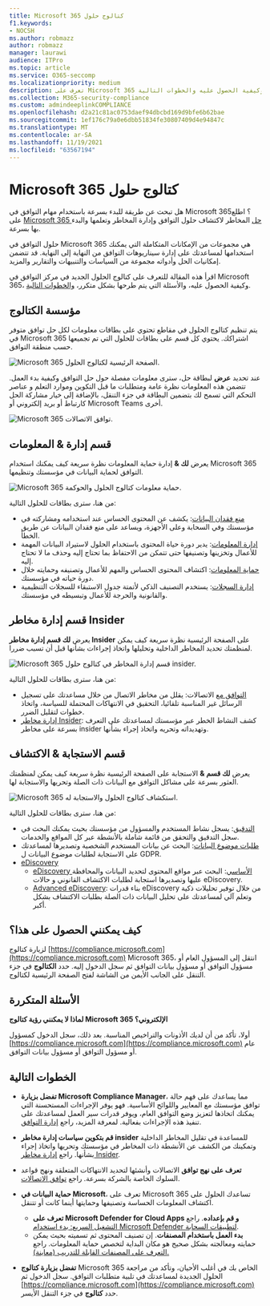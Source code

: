 ```yaml
---
title: Microsoft 365 كتالوج حلول
f1.keywords:
- NOCSH
ms.author: robmazz
author: robmazz
manager: laurawi
audience: ITPro
ms.topic: article
ms.service: O365-seccomp
ms.localizationpriority: medium
description: تعرف على Microsoft 365 كتالوج الحلول، بما في ذلك ما يحتويه وكيفية الحصول عليه والخطوات التالية.
ms.collection: M365-security-compliance
ms.custom: admindeeplinkCOMPLIANCE
ms.openlocfilehash: d2a21c81ac0753daef94dbcbd169d9bfe6b62bae
ms.sourcegitcommit: 1ef176c79a0e6dbb51834fe30807409d4e94847c
ms.translationtype: MT
ms.contentlocale: ar-SA
ms.lasthandoff: 11/19/2021
ms.locfileid: "63567194"
---
```

# <a name="microsoft-365-solution-catalog"></a>Microsoft 365 كتالوج حلول

هل تبحث عن طريقة للبدء بسرعة باستخدام مهام التوافق في Microsoft 365؟ اطلع على [Microsoft 365 حل](https://compliance.microsoft.com/solutioncatalog) المخاطر لاكتشاف حلول التوافق وإدارة المخاطر وتعلمها والبدء بها بسرعة.

حلول التوافق في Microsoft 365 هي مجموعات من الإمكانات المتكاملة التي يمكنك استخدامها لمساعدتك على إدارة سيناريوهات التوافق من النهاية إلى النهاية. قد تتضمن إمكانيات الحل وأدواته مجموعة من السياسات والتنبيهات والتقارير والمزيد.

اقرأ هذه المقالة للتعرف على كتالوج الحلول الجديد في مركز التوافق في Microsoft 365، وكيفية الحصول عليه، [](#how-do-i-get-this)والأسئلة التي يتم طرحها بشكل متكرر، [والخطوات التالية](#next-steps). [](#frequently-asked-questions)

## <a name="catalog-organization"></a>مؤسسة الكتالوج

يتم تنظيم كتالوج الحلول في مقاطع تحتوي على بطاقات معلومات لكل حل توافق متوفر في Microsoft 365 اشتراكك. يحتوي كل قسم على بطاقات للحلول التي تم تجميعها حسب منطقة التوافق.

![Microsoft 365 الصفحة الرئيسية لكتالوج الحلول.](../media/m365-solution-catalog-home.png)

عند تحديد **عرض** لبطاقة حل، سترى معلومات مفصلة حول حل التوافق وكيفية بدء العمل. تتضمن هذه المعلومات نظرة عامة ومتطلبات ما قبل التكوين وموارد التعلم و عناصر التحكم التي تسمح لك بتضمين البطاقة في جزء التنقل، بالإضافة إلى خيار مشاركة الحل كارتباط أو بريد إلكتروني أو Microsoft Teams أخرى.

![Microsoft 365 توافق الاتصالات.](../media/m365-solution-catalog-communication-compliance.png)

## <a name="information-protection--governance-section"></a>قسم إدارة & المعلومات

يعرض **لك &** إدارة حماية المعلومات نظرة سريعة كيف يمكنك استخدام Microsoft 365 التوافق لحماية البيانات في مؤسستك وتنظيمها.

![Microsoft 365 حماية معلومات كتالوج الحلول والحوكمة.](../media/m365-solution-catalog-information-protection-governance.png)

من هنا، سترى بطاقات للحلول التالية:

- [منع فقدان البيانات](dlp-learn-about-dlp.md): يكشف عن المحتوى الحساس عند استخدامه ومشاركته في مؤسستك وفي السحابة وعلى الأجهزة، ويساعد على منع فقدان البيانات عن طريق الخطأ.
- [إدارة المعلومات](manage-information-governance.md): يدير دورة حياة المحتوى باستخدام الحلول لاستيراد البيانات المهمة للأعمال وتخزينها وتصنيفها حتى تتمكن من الاحتفاظ بما تحتاج إليه وحذف ما لا تحتاج إليه.
- [حماية المعلومات](information-protection.md): اكتشاف المحتوى الحساس والمهم للأعمال وتصنيفه وحمايته خلال دورة حياته في مؤسستك.
- [إدارة السجلات](records-management.md): يستخدم التصنيف الذكي لأتمتة جدول الاستبقاء للسجلات التنظيمية والقانونية والحرجة للأعمال وتبسيطه في مؤسستك.

## <a name="insider-risk-management-section"></a>قسم إدارة مخاطر Insider

يعرض **لك قسم إدارة مخاطر Insider** على الصفحة الرئيسية نظرة سريعة كيف يمكن لمنظمتك تحديد المخاطر الداخلية وتحليلها واتخاذ إجراءات بشأنها قبل أن تسبب ضررا.

![Microsoft 365 قسم إدارة المخاطر في كتالوج حلول insider.](../media/m365-solution-catalog-insider-risk-management.png)

من هنا، سترى بطاقات للحلول التالية:

- [التوافق مع](communication-compliance.md) الاتصالات: يقلل من مخاطر الاتصال من خلال مساعدتك على تسجيل الرسائل غير المناسبة تلقائيا، التحقيق في الانتهاكات المحتملة للسياسة، واتخاذ خطوات لتقليل الضرر.
- [إدارة مخاطر Insider](insider-risk-management.md): كشف النشاط الخطر عبر مؤسستك لمساعدتك على التعرف بسرعة على مخاطر insider وتهديداته وتحريه واتخاذ إجراء بشأنها.

## <a name="discovery--response-section"></a>قسم الاستجابة & الاكتشاف

يعرض **لك قسم &** الاستجابة على الصفحة الرئيسية نظرة سريعة كيف يمكن لمنظمتك العثور بسرعة على مشاكل التوافق مع البيانات ذات الصلة وتحريها والاستجابة لها.

![Microsoft 365 استكشاف كتالوج الحلول والاستجابة له.](../media/m365-solution-catalog-discovery-response.png)

من هنا، سترى بطاقات للحلول التالية:

- [التدقيق](search-the-audit-log-in-security-and-compliance.md): يسجل نشاط المستخدم والمسؤول من مؤسستك بحيث يمكنك البحث في سجل التدقيق والتحقق من قائمة شاملة بالأنشطة عبر كل المواقع والخدمات.
- [طلبات موضوع البيانات](/compliance/regulatory/gdpr-manage-gdpr-data-subject-requests-with-the-dsr-case-tool): البحث عن بيانات المستخدم الشخصية وتصديرها لمساعدتك على الاستجابة لطلبات موضوع البيانات ل GDPR.
- [eDiscovery](manage-legal-investigations.md)
    - [eDiscovery الأساسي](./get-started-core-ediscovery.md): البحث عبر مواقع المحتوى لتحديد البيانات والمحافظة عليها وتصديرها استجابة لطلبات الاكتشاف القانوني و حالات eDiscovery.
    - [Advanced eDiscovery](overview-ediscovery-20.md): بناء قدرات eDiscovery من خلال توفير تحليلات ذكية وتعلم آلي لمساعدتك على تحليل البيانات ذات الصلة بطلبات الاكتشاف بشكل أكبر.

## <a name="how-do-i-get-this"></a>كيف يمكنني الحصول على هذا؟

لزيارة كتالوج [https://compliance.microsoft.com](https://compliance.microsoft.com) Microsoft 365، انتقل إلى المسؤول العام أو مسؤول التوافق أو مسؤول بيانات التوافق ثم سجل الدخول إليه. حدد **الكتالوج** في جزء التنقل على الجانب الأيمن من الشاشة لفتح الصفحة الرئيسية لكتالوج.

## <a name="frequently-asked-questions"></a>الأسئلة المتكررة

**لماذا لا يمكنني رؤية كتالوج Microsoft 365 الإلكتروني؟**

أولا، تأكد من أن لديك الأذونات والتراخيص المناسبة. بعد ذلك، سجل الدخول كمسؤول [https://compliance.microsoft.com](https://compliance.microsoft.com) عام أو مسؤول التوافق أو مسؤول بيانات التوافق. 

## <a name="next-steps"></a>الخطوات التالية

- **تفضل بزيارة Microsoft Compliance Manager**، مما يساعدك على فهم حالة توافق مؤسستك مع المعايير واللوائح الأساسية. فهو يوفر الإجراءات المستحسنة التي يمكنك اتخاذها لتعزيز وضع التوافق العام، ويوفر قدرات سير العمل لمساعدتك على تنفيذ هذه الإجراءات بفعالية. لمعرفة المزيد، راجع [إدارة التوافق](compliance-manager.md).

- **قم بتكوين سياسات إدارة مخاطر insider** للمساعدة في تقليل المخاطر الداخلية وتمكينك من الكشف عن الأنشطة ذات المخاطر في مؤسستك وتحريها واتخاذ إجراء بشأنها. راجع [إدارة مخاطر Insider](insider-risk-management.md).

- **تعرف على نهج توافق** الاتصالات وأنشئها لتحديد الانتهاكات المتعلقة ونهج قواعد السلوك الخاصة بالشركة بسرعة. راجع [توافق الاتصالات](communication-compliance.md).

- **حماية البيانات في Microsoft**، تعرف على Microsoft 365 تساعدك الحلول على اكتشاف المعلومات الحساسة وتصنيفها وحمايتها أينما كانت أو تتنقل.
    - **تعرف على Microsoft Defender for Cloud Apps و قم بإعداده**. راجع [التشغيل السريع: بدء استخدام Microsoft Defender لتطبيقات السحابة](/cloud-app-security/getting-started-with-cloud-app-security).
    - **بدء العمل باستخدام المصنفات**. إن تصنيف المحتوى ثم تسميته بحيث يمكن حمايته ومعالجته بشكل صحيح هو مكان البداية لتخصص حماية المعلومات. راجع [التعرف على المصنفات القابلة للتدريب (معاينة).](classifier-learn-about.md)

- **تفضل بزيارة كتالوج** Microsoft 365 الخاص بك في أغلب الأحيان، وتأكد من مراجعة الحلول الجديدة لمساعدتك في تلبية متطلبات التوافق. سجل الدخول ثم [https://compliance.microsoft.com](https://compliance.microsoft.com) حدد **كتالوج** في جزء التنقل الأيسر.
